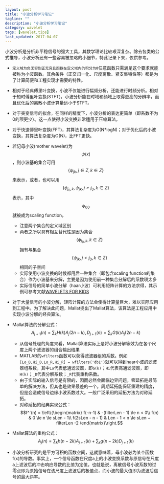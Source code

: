 ```yaml
---
layout: post
title: "小波分析学习笔记"
tagline: ""
description: "小波分析学习笔记"
category: wavelet
tags: [wavelet,tips]
last_updated: 2017-04-07
---
```


小波分析是分析非平稳信号的强大工具，其数学理论比较艰深复杂。除去各类的公式推导，小波分析还有一些容易被忽略的小细节，特此记录下来，仅供参考。

+ `定义域为负无穷到正无穷且函数在定义域内的积分为0`任意函数只需满足这个要求就能被称为小波函数。其余条件（正交归一化、尺度离散、紧支集特性等）都是为了计算简便和工程实现才需要的特性。

+ 相对于经典傅里叶变换，小波不仅能进行幅频分析，还能进行时频分析。相对于短时傅里叶变换(STFT)，小波分析能在时域和频域上取得更高的分辨率，而且优化后的离散小波计算量远小于STFT。

+ 对于突变信号的拟合，在同样的精度下，小波分析的表达更简单（即系数不为0的项更少）。这一点使得小波变换非常适用于压缩算法。

+ 对于快速傅里叶变换(FFT)，其算法复杂度为O(N*logN)；对于优化后的小波变换，其算法复杂度为O(N)，比FFT更快。

+ 若记母小波(mother wavelet)为$$\psi(x)$$，则小波基的集合可用$$\{\psi _{jk}, j \in Z, k \in Z\}$$来表示，或者，也可以用$$\{\phi _{j_0,k}, \psi _{jk}, j \ge j_0, k \in Z\}$$表示，其中$$\phi _00$$就被成为scaling function。

  + 注意两个集合的定义域区别
  + 两者之所以具有相互替代性是因为集合$$\{\phi _{j_0,k}, k \in Z\}$$拥有与集合$$\{ \psi _{jk}, j < j_0, k \in Z\}$$相同的子空间
  + 实际使用小波变换的时候都用后一种集合（即包含scaling function的集合）作为小波基来分解，主要是因为使用前一种集合分解后的系数项太多
  + 实际信号的简单小波分解（haar小波）可利用矩阵计算的方法求得，其示例可参考文献[WAVELETS FOR KIDS]({{site.url}}/assets/WAVELETS_FOR_KIDS.pdf)
  
+ 对于大量信号的小波分解，矩阵计算的方法会使得计算量巨大，难以实际应用到工程中。为了解决此问题，Mallat提出了Mallat算法，该算法是工程应用中实现小波分解的经典算法。

+ Mallat算法的分解公式：$$A_{j+1}(n) = \sum_k H(k)A_j(2n - k), D_{j+1}(n) = \sum_k G(k)A_j(2n - k)$$
  + 从信号处理的角度来看，Mallat算法实际上是将小波分解等效为在各个尺度上两个滤波器的组合输出结果
  + MATLAB的`wfilters`函数可以获得滤波器组的系数。例如`[Lo_D,Hi_D,Lo_R,Hi_R] = wfilters('db1')`就可以得到haar小波的滤波器组系数，其中`Lo`代表低通滤波器，即`G(k)`；`Hi`代表高通滤波器，即`H(k)`；`_D`代表分解系数；`_R`代表重构系数。
  + 由于实际的输入信号是有限的，因而必然会面临边界问题。零延拓是最简单的解决方法，但其也是效果最差的一个。周期延拓能保证重建的精度，但是会造成信号边缘小波系数过大。一般广泛采用的延拓方法为对称延拓。
  + 对称延拓的经典实现公式：$$f^`(n) = \left\{\begin{matrix} f(-n-1) & -(filterLen - 1) \le n < 0\\ f(n) & 0 \le n \le sLen - 1\\ f(2sLen - n - 1) & Len - 1 < n \le sLen + filterLen -2 \end{matrix}\right.$$
  
+ Mallat算法的重构公式：$$A_j(n) = \sum_k h(n - 2k)A_{j+1}(k) + \sum_k g(n - 2k)D_{j+1}(k)$$

+ 小波分析研究的是平方可积的函数空间，这就意味着，母小波必为某个函数f(x)的导数。事实上，一个信号函数在尺度a上的小波变换系数与原信号在尺度a上滤波后的冲击响应导数的比值为定值。也就是说，离散信号小波系数的过零点即为原始信号在该尺度上滤波后的极值点，而小波的最大值即为滤波后信号的最大斜率。

  

  